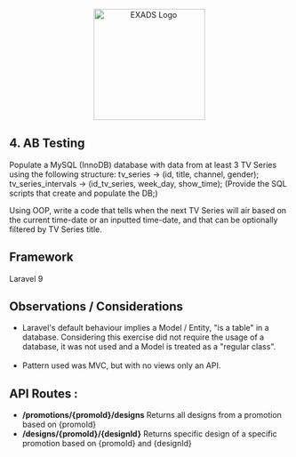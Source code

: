 <p align="center"><img src="https://www.exads.com/images/brand/card.png" width="200" alt="EXADS Logo"></p>


## 4. AB Testing

Populate a MySQL (InnoDB) database with data from at least 3 TV Series using the following structure:
tv_series -> (id, title, channel, gender);
tv_series_intervals -> (id_tv_series, week_day, show_time);
(Provide the SQL scripts that create and populate the DB;)

Using OOP, write a code that tells when the next TV Series will air based on the current time-date or an
inputted time-date, and that can be optionally filtered by TV Series title.

## Framework

Laravel 9

## Observations / Considerations 

- Laravel's default behaviour implies a Model / Entity, "is a table" in a database.
Considering this exercise did not require the usage of a database, it was not used and a Model is treated as a "regular class".<br><br>
- Pattern used was MVC, but with no views only an API.


## API Routes : 

- <b>/promotions/{promoId}/designs</b> 
    Returns all designs from a promotion based on {promoId}
    <br>
- <b>/designs/{promoId}/{designId}</b>
    Returns specific design of a specific promotion based on {promoId} and {designId}